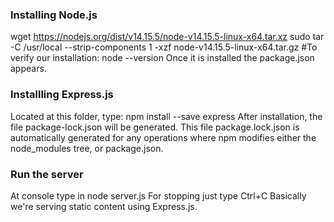 ### Installing Node.js
wget https://nodejs.org/dist/v14.15.5/node-v14.15.5-linux-x64.tar.xz
sudo tar -C /usr/local --strip-components 1 -xzf node-v14.15.5-linux-x64.tar.gz
#To verify our installation:
node --version
Once it is installed the package.json appears.

### Installling Express.js
Located at this folder, type: npm install --save express
After installation, the file package-lock.json will be generated. This file package.lock.json
is automatically generated for any operations where npm modifies either the node_modules tree, or package.json.

### Run the server
At console type in node server.js
For stopping just type Ctrl+C
Basically we're serving static content using Express.js.


